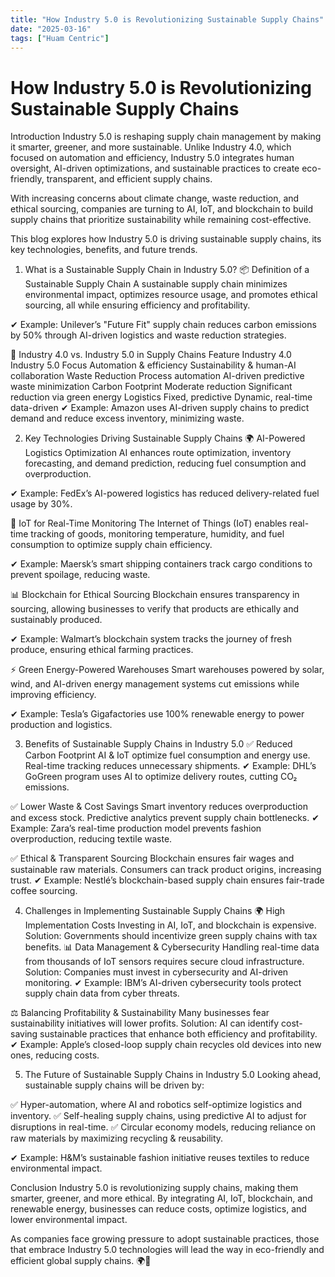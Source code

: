 ```yaml
---
title: "How Industry 5.0 is Revolutionizing Sustainable Supply Chains"
date: "2025-03-16"
tags: ["Huam Centric"]
---
```


# How Industry 5.0 is Revolutionizing Sustainable Supply Chains

Introduction
Industry 5.0 is reshaping supply chain management by making it smarter, greener, and more sustainable. Unlike Industry 4.0, which focused on automation and efficiency, Industry 5.0 integrates human oversight, AI-driven optimizations, and sustainable practices to create eco-friendly, transparent, and efficient supply chains.

With increasing concerns about climate change, waste reduction, and ethical sourcing, companies are turning to AI, IoT, and blockchain to build supply chains that prioritize sustainability while remaining cost-effective.

This blog explores how Industry 5.0 is driving sustainable supply chains, its key technologies, benefits, and future trends.

1. What is a Sustainable Supply Chain in Industry 5.0?
📦 Definition of a Sustainable Supply Chain
A sustainable supply chain minimizes environmental impact, optimizes resource usage, and promotes ethical sourcing, all while ensuring efficiency and profitability.

✔ Example: Unilever’s "Future Fit" supply chain reduces carbon emissions by 50% through AI-driven logistics and waste reduction strategies.

🔄 Industry 4.0 vs. Industry 5.0 in Supply Chains
Feature        Industry 4.0        Industry 5.0
Focus        Automation & efficiency        Sustainability & human-AI collaboration
Waste Reduction        Process automation        AI-driven predictive waste minimization
Carbon Footprint        Moderate reduction        Significant reduction via green energy
Logistics        Fixed, predictive        Dynamic, real-time data-driven
✔ Example: Amazon uses AI-driven supply chains to predict demand and reduce excess inventory, minimizing waste.

2. Key Technologies Driving Sustainable Supply Chains
🌍 AI-Powered Logistics Optimization
AI enhances route optimization, inventory forecasting, and demand prediction, reducing fuel consumption and overproduction.

✔ Example: FedEx’s AI-powered logistics has reduced delivery-related fuel usage by 30%.

📡 IoT for Real-Time Monitoring
The Internet of Things (IoT) enables real-time tracking of goods, monitoring temperature, humidity, and fuel consumption to optimize supply chain efficiency.

✔ Example: Maersk’s smart shipping containers track cargo conditions to prevent spoilage, reducing waste.

📊 Blockchain for Ethical Sourcing
Blockchain ensures transparency in sourcing, allowing businesses to verify that products are ethically and sustainably produced.

✔ Example: Walmart’s blockchain system tracks the journey of fresh produce, ensuring ethical farming practices.

⚡ Green Energy-Powered Warehouses
Smart warehouses powered by solar, wind, and AI-driven energy management systems cut emissions while improving efficiency.

✔ Example: Tesla’s Gigafactories use 100% renewable energy to power production and logistics.

3. Benefits of Sustainable Supply Chains in Industry 5.0
✅ Reduced Carbon Footprint
AI & IoT optimize fuel consumption and energy use.
Real-time tracking reduces unnecessary shipments.
✔ Example: DHL’s GoGreen program uses AI to optimize delivery routes, cutting CO₂ emissions.

✅ Lower Waste & Cost Savings
Smart inventory reduces overproduction and excess stock.
Predictive analytics prevent supply chain bottlenecks.
✔ Example: Zara’s real-time production model prevents fashion overproduction, reducing textile waste.

✅ Ethical & Transparent Sourcing
Blockchain ensures fair wages and sustainable raw materials.
Consumers can track product origins, increasing trust.
✔ Example: Nestlé’s blockchain-based supply chain ensures fair-trade coffee sourcing.

4. Challenges in Implementing Sustainable Supply Chains
🌍 High Implementation Costs
Investing in AI, IoT, and blockchain is expensive.
Solution: Governments should incentivize green supply chains with tax benefits.
📊 Data Management & Cybersecurity
Handling real-time data from thousands of IoT sensors requires secure cloud infrastructure.
Solution: Companies must invest in cybersecurity and AI-driven monitoring.
✔ Example: IBM’s AI-driven cybersecurity tools protect supply chain data from cyber threats.

⚖ Balancing Profitability & Sustainability
Many businesses fear sustainability initiatives will lower profits.
Solution: AI can identify cost-saving sustainable practices that enhance both efficiency and profitability.
✔ Example: Apple’s closed-loop supply chain recycles old devices into new ones, reducing costs.

5. The Future of Sustainable Supply Chains in Industry 5.0
Looking ahead, sustainable supply chains will be driven by:

✅ Hyper-automation, where AI and robotics self-optimize logistics and inventory.
✅ Self-healing supply chains, using predictive AI to adjust for disruptions in real-time.
✅ Circular economy models, reducing reliance on raw materials by maximizing recycling & reusability.

✔ Example: H&M’s sustainable fashion initiative reuses textiles to reduce environmental impact.

Conclusion
Industry 5.0 is revolutionizing supply chains, making them smarter, greener, and more ethical. By integrating AI, IoT, blockchain, and renewable energy, businesses can reduce costs, optimize logistics, and lower environmental impact.

As companies face growing pressure to adopt sustainable practices, those that embrace Industry 5.0 technologies will lead the way in eco-friendly and efficient global supply chains. 🌍🚀


